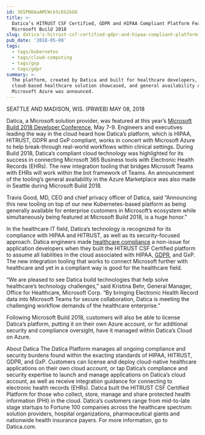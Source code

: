 ```yaml
---
id: 365PN6AaAMCWckScEG2kGU
title: >-
  Datica’s HITRUST CSF Certified, GDPR and HIPAA Compliant Platform Featured at
  Microsoft Build 2018
slug: datica's-hitrust-csf-certified-gdpr-and-hipaa-compliant-platform-featured
pub_date: '2018-05-08'
tags:
  - tags/kubernetes
  - tags/cloud-computing
  - tags/gxp
  - tags/gdpr
summary: >-
  The platform, created by Datica and built for healthcare developers, had its
  cloud-based healthcare solution showcased, and general availability on
  Microsoft Azure was announced.
---
```

SEATTLE AND MADISON, WIS. (PRWEB) MAY 08, 2018

Datica, a Microsoft solution provider, was featured at this year’s [Microsoft Build 2018 Developer Conference](https://developer.microsoft.com/en-us/events/build/content "Microsoft Build 2018 Developer Conference"), May 7-9. Engineers and executives leading the way in the cloud heard how Datica’s platform, which is HIPAA, HITRUST, GDPR and GxP compliant, works in concert with Microsoft Azure to help break-through real-world workflows within clinical settings. During Build 2018, Datica’s compliant cloud technology was highlighted for its success in connecting Microsoft 365 Business tools with Electronic Health Records (EHRs). The new integration tooling that bridges Microsoft Teams with EHRs will work within the bot framework of Teams. An announcement of the tooling’s general availability in the Azure Marketplace was also made in Seattle during Microsoft Build 2018.

Travis Good, MD, CEO and chief privacy officer of Datica, said “Announcing this new tooling on top of our new Kubernetes-based platform as being generally available for enterprise customers in Microsoft’s ecosystem while simultaneously being featured at Microsoft Build 2018, is a huge honor.”

In the healthcare IT field, Datica’s technology is recognized for its compliance with HIPAA and HITRUST, as well as its security-focused approach. Datica engineers made [healthcare compliance](https://datica.com/platform/compliance/ "healthcare compliance") a non-issue for application developers when they built the HITRUST CSF Certified platform to assume all liabilities in the cloud associated with HIPAA, [GDPR](https://datica.com/discover/gdpr/ "GDPR"), and GxP. The new integration tooling that works to connect Microsoft further with healthcare and yet in a compliant way is good for the healthcare field.

“We are pleased to see Datica build technologies that help solve healthcare’s technology challenges,” said Kristina Behr, General Manager, Office for Healthcare, Microsoft Corp. “By bringing Electronic Health Record data into Microsoft Teams for secure collaboration, Datica is meeting the challenging workflow demands of the healthcare enterprise.”

Following Microsoft Build 2018, customers will also be able to license Datica’s platform, putting it on their own Azure account, or for additional security and compliance oversight, have it managed within Datica’s Cloud on Azure.

About Datica 
The Datica Platform manages all ongoing compliance and security burdens found within the exacting standards of HIPAA, HITRUST, GDPR, and GxP. Customers can license and deploy cloud-native healthcare applications on their own cloud account, or tap Datica’s compliance and security expertise to launch and manage applications on Datica’s cloud account, as well as receive integration guidance for connecting to electronic health records (EHRs). Datica built the HITRUST CSF Certified Platform for those who collect, store, manage and share protected health information (PHI) in the cloud. Datica’s customers range from mid-to-late stage startups to Fortune 100 companies across the healthcare spectrum: solution providers, hospital organizations, pharmaceutical giants and nationwide health insurance payers. For more information, go to Datica.com.
  